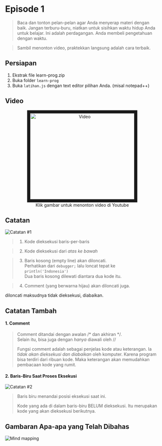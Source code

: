 # Episode 1

> Baca dan tonton pelan-pelan agar Anda menyerap materi dengan baik. Jangan terburu-buru, niatkan untuk sisihkan waktu hidup Anda untuk belajar. Ini adalah perdagangan. Anda membeli pengetahuan dengan waktu.

> Sambil menonton video, praktekkan langsung adalah cara terbaik.

## Persiapan

1. Ekstrak file learn-prog.zip
2. Buka folder `learn-prog`
3. Buka `latihan.js` dengan text editor pilihan Anda. (misal notepad++)


## Video
<p align="center"><a href="http://www.youtube.com/watch?feature=player_embedded&v=Li1xgqNVVsk" target="_blank"><img src="http://img.youtube.com/vi/Li1xgqNVVsk/0.jpg" 
alt="Video" width="340" height="280" border="10" /></a><br>
Klik gambar untuk menonton video di Youtube
</p>

## Catatan

![Catatan #1][catatan-1]

>1. Kode dieksekusi baris-per-baris

>2. Kode dieksekusi dari *atas ke bawah*

>3. Baris kosong (empty line) akan diloncati.  
>   Perhatikan dari `debugger;` lalu loncat tepat ke `println('Indonesia')`  
>   Dua baris kosong dilewati diantara dua kode itu.
    
>4. Comment (yang berwarna hijau) akan diloncati juga.

diloncati maksudnya tidak dieksekusi, diabaikan.

## Catatan Tambah

#### 1. Comment
> Comment ditandai dengan awalan \/\* dan akhiran \*\/.  
> Selain itu, bisa juga dengan *hanya* diawali oleh \/\/
>
> Fungsi comment adalah sebagai penjelas kode atau keterangan. Ia *tidak akan dieksekusi dan diabaikan* oleh komputer.
> Karena program bisa terdiri dari ribuan kode. Maka keterangan akan memudahkan pembacaan kode yang rumit.

#### 2. Baris-Biru Saat Proses Eksekusi

![Catatan #2][catatan-2]

> Baris biru menandai posisi eksekusi saat ini.
>
> Kode yang ada di dalam baris-biru BELUM dieksekusi. Itu merupakan kode yang akan dieksekusi berikutnya.

## Gambaran Apa-apa yang Telah Dibahas
![Mind mapping][mind-mapping]

[catatan-1]: https://github.com/yudisupriyadi123/pemrograman/blob/master/episode1/Episode1_additional_1.gif?raw=true "Catatan 1"
[catatan-2]: https://github.com/yudisupriyadi123/pemrograman/blob/master/episode1/Episode1_additional_2.gif?raw=true "Catatan 2"
[mind-mapping]: https://github.com/yudisupriyadi123/pemrograman/blob/master/episode1/mind-mapping.png?raw=true "Gambaran"
